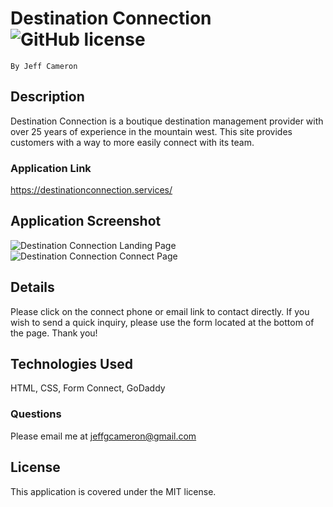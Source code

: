 # Destination Connection![GitHub license](https://img.shields.io/badge/license-MIT-blue.svg)
    By Jeff Cameron

## Description
   Destination Connection is a boutique destination management provider with over 25 years of experience in the mountain west. This site provides customers with a way to more easily connect with its team.

### Application Link
https://destinationconnection.services/

## Application Screenshot
![Destination Connection Landing Page](./Assets/Images/DCScreenshot.png)
![Destination Connection Connect Page](./Assets/Images/DCScreenshot2.png)

## Details
Please click on the connect phone or email link to contact directly. If you wish to send a quick inquiry, please use the form located at the bottom of the page. Thank you!

## Technologies Used
HTML, CSS, Form Connect, GoDaddy

### Questions 
Please email me at jeffgcameron@gmail.com

## License
This application is covered under the MIT license.
